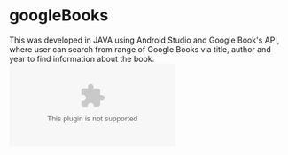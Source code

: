 # googleBooks
This was developed in JAVA using Android Studio and Google Book's API, where user can search from range of Google Books via title, author and year to find information about the book.
![alt text](https://github.com/prerakpatelca/googleBooks/blob/master/Project%20Proposal.docx)
